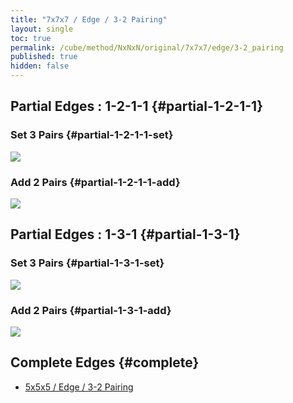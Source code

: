 ```yaml
---
title: "7x7x7 / Edge / 3-2 Pairing"
layout: single
toc: true
permalink: /cube/method/NxNxN/original/7x7x7/edge/3-2_pairing
published: true
hidden: false
---
```


<head>
  <base target="_blank">
  <style>
    img {
      max-width:550px;
    }
  </style>
</head>



## Partial Edges : 1-2-1-1 {#partial-1-2-1-1}

### Set 3 Pairs {#partial-1-2-1-1-set}

<a href="https://alpha.twizzle.net/edit/?puzzle=7x7x7&stickering=F2L&setup-alg=2U+4U2+6U3%0AF+D%27+F%27+F%27+D%27+F+y2+D+R%27+D+R+L+D%27+L%27%0A3D3+5D%0AR+F%27+R%27+F+L%27+F+L+F%27+y2+R+F%27+R%27+F+L%27+F+L+F%27%0A2U3+3U+4U2+2D3+3D&alg=3u%0AF+D%27+F%27%0Ay+4U+R+D%27+R%27+4U%27%0AF%27+R+F+R%27%0Ay+D%27+R+F%27+R%27+F%0A3u%27+y+y">
  <img src="https://user-images.githubusercontent.com/92285528/222870671-8dd22253-e7fc-4a06-b3b1-f24201f465be.png">
</a>

### Add 2 Pairs {#partial-1-2-1-1-add}

<a href="https://alpha.twizzle.net/edit/?puzzle=7x7x7&stickering=F2L&setup-alg=2U+4U2+6U3%0AF+D%27+F%27+F%27+D%27+F+y2+D+R%27+D+R+L+D%27+L%27%0A3D3+5D%0AR+F%27+R%27+F+L%27+F+L+F%27+y2+R+F%27+R%27+F+L%27+F+L+F%27%0A2U3+3U+4U2+2D3+3D%0A3u%0AF+D%27+F%27%0Ay+4U+R+D%27+R%27+4U%27%0AF%27+R+F+R%27%0Ay+D%27+R+F%27+R%27+F%0A3u%27+y+y&alg=F%27+R+F+R%27+3U%27%0AD+F%27+R+F+R%27+3U%0AD+F%27+R+F+R%27+3U%27%0AR%27+D+R+3U%0AF%27+R+F+R%27+3U%27%0AD%27+F+D%27+F%27+3U">
  <img src="https://user-images.githubusercontent.com/92285528/222870695-06f1e007-af42-4ddf-8ce9-13c6f02cdec5.png">
</a>



## Partial Edges : 1-3-1 {#partial-1-3-1}

### Set 3 Pairs {#partial-1-3-1-set}

<a href="https://alpha.twizzle.net/edit/?puzzle=7x7x7&stickering=F2L&setup-alg=2U+4U2+6U3%0AF+D%27+F%27+F%27+D%27+F+y2+D+R%27+D+R+L+D%27+L%27%0A3D3+5D%0AR+F%27+R%27+F+L%27+F+L+F%27+y2+R+F%27+R%27+F+L%27+F+L+F%27%0A2U3+3U+4U2+2D3+3D%0A3u%0AF+D%27+F%27%0Ay+4U+R+D%27+R%27+4U%27%0AF%27+R+F+R%27%0Ay+D%27+R+F%27+R%27+F%0A3u%27+y+y%0AF%27+R+F+R%27+3U%27%0AD+F%27+R+F+R%27+3U%0AD+F%27+R+F+R%27+3U%27%0AR%27+D+R+3U%0AF%27+R+F+R%27+3U%27%0AD%27+F+D%27+F%27+3U&alg=L+D%27+L%27+y+R%27+D+R+y+R%27+D+R+3u%0AR+D%27+R%27+F%27+R+F+R%27%0Ay+D+R%27+D+R%0Ay+D%27+F+D%27+F%27+3u%27">
  <img src="https://user-images.githubusercontent.com/92285528/222870711-51729b94-98d4-40bd-95e3-aaf74a3fb28d.png">
</a>

### Add 2 Pairs {#partial-1-3-1-add}

<a href="https://alpha.twizzle.net/edit/?puzzle=7x7x7&stickering=F2L&setup-alg=2U+4U2+6U3%0AF+D%27+F%27+F%27+D%27+F+y2+D+R%27+D+R+L+D%27+L%27%0A3D3+5D%0AR+F%27+R%27+F+L%27+F+L+F%27+y2+R+F%27+R%27+F+L%27+F+L+F%27%0A2U3+3U+4U2+2D3+3D%0A3u%0AF+D%27+F%27%0Ay+4U+R+D%27+R%27+4U%27%0AF%27+R+F+R%27%0Ay+D%27+R+F%27+R%27+F%0A3u%27+y+y%0AF%27+R+F+R%27+3U%27%0AD+F%27+R+F+R%27+3U%0AD+F%27+R+F+R%27+3U%27%0AR%27+D+R+3U%0AF%27+R+F+R%27+3U%27%0AD%27+F+D%27+F%27+3U%0AL+D%27+L%27+y+R%27+D+R+y+R%27+D+R+3u%0AR+D%27+R%27+F%27+R+F+R%27%0Ay+D+R%27+D+R%0Ay+D%27+F+D%27+F%27+3u%27&alg=F+L%27+F%27+L%0AR%27+D+R+3u%27%0AF+D%27+F%27+3u">
  <img src="https://user-images.githubusercontent.com/92285528/222870722-eff6124d-a5cb-4767-8769-e8b61c4a530b.png">
</a>



## Complete Edges {#complete}

- [5x5x5 / Edge / 3-2 Pairing](/cube/method/NxNxN/original/5x5x5/edge/3-2_pairing)
